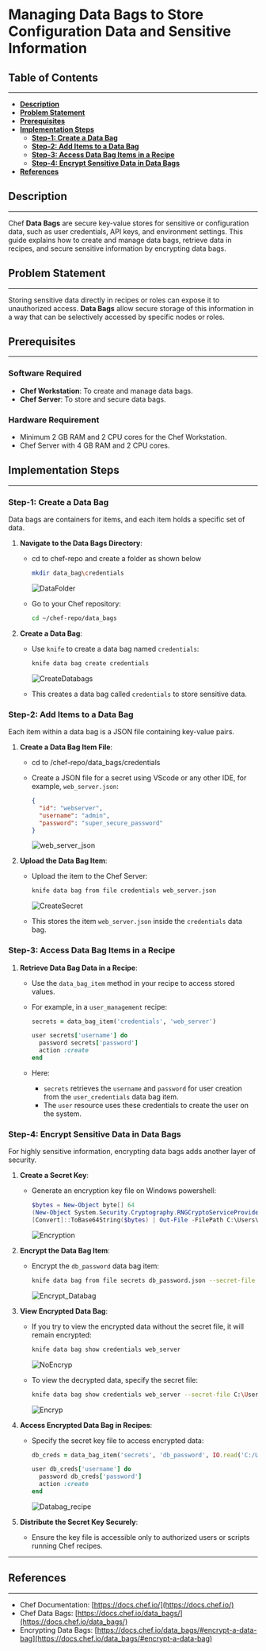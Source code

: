 # **Managing Data Bags to Store Configuration Data and Sensitive Information**

## **Table of Contents**
---
* [**Description**](#description)  
* [**Problem Statement**](#problem-statement)  
* [**Prerequisites**](#prerequisites)
* [**Implementation Steps**](#implementation-steps) 
  - [**Step-1: Create a Data Bag**](#step-1-create-a-data-bag) 
  - [**Step-2: Add Items to a Data Bag**](#step-2-add-items-to-a-data-bag) 
  - [**Step-3: Access Data Bag Items in a Recipe**](#step-3-access-data-bag-items-in-a-recipe)
  - [**Step-4: Encrypt Sensitive Data in Data Bags**](#step-4-encrypt-sensitive-data-in-data-bags) 
* [**References**](#references)

## **Description**
---
Chef **Data Bags** are secure key-value stores for sensitive or configuration data, such as user credentials, API keys, and environment settings. This guide explains how to create and manage data bags, retrieve data in recipes, and secure sensitive information by encrypting data bags.

## **Problem Statement**
---
Storing sensitive data directly in recipes or roles can expose it to unauthorized access. **Data Bags** allow secure storage of this information in a way that can be selectively accessed by specific nodes or roles.

## **Prerequisites**
---
### **Software Required**
- **Chef Workstation**: To create and manage data bags.
- **Chef Server**: To store and secure data bags.

### **Hardware Requirement**
- Minimum 2 GB RAM and 2 CPU cores for the Chef Workstation.
- Chef Server with 4 GB RAM and 2 CPU cores.

## **Implementation Steps**
---
### **Step-1: Create a Data Bag**

Data bags are containers for items, and each item holds a specific set of data.

1. **Navigate to the Data Bags Directory**:
   - cd to chef-repo and create a folder as shown below
     ```bash
     mkdir data_bag\credentials
     ```
     ![DataFolder](images/DatabagFolder.png)

   - Go to your Chef repository:
     ```bash
     cd ~/chef-repo/data_bags
     ```

2. **Create a Data Bag**:
   - Use `knife` to create a data bag named `credentials`:
     ```bash
     knife data bag create credentials
     ```

     ![CreateDatabags](images/CreateDatabags.png)

   - This creates a data bag called `credentials` to store sensitive data.

### **Step-2: Add Items to a Data Bag**

Each item within a data bag is a JSON file containing key-value pairs.

1. **Create a Data Bag Item File**:
   - cd to /chef-repo/data_bags/credentials
   - Create a JSON file for a secret using VScode or any other IDE, for example, `web_server.json`:
     ```json
     {
       "id": "webserver",
       "username": "admin",
       "password": "super_secure_password"
     }
     ```

     ![web_server_json](images/web_server_json.png)

2. **Upload the Data Bag Item**:
   - Upload the item to the Chef Server:
     ```bash
     knife data bag from file credentials web_server.json
     ```

     ![CreateSecret](images/CreateSecret.png)

   - This stores the item `web_server.json` inside the `credentials` data bag.

### **Step-3: Access Data Bag Items in a Recipe**

1. **Retrieve Data Bag Data in a Recipe**:  
   - Use the `data_bag_item` method in your recipe to access stored values.  
   - For example, in a `user_management` recipe:  
     ```ruby
     secrets = data_bag_item('credentials', 'web_server')

     user secrets['username'] do
       password secrets['password']
       action :create
     end
     ```

   - Here:
     - `secrets` retrieves the `username` and `password` for user creation from the `user_credentials` data bag item.
     - The `user` resource uses these credentials to create the user on the system.


### **Step-4: Encrypt Sensitive Data in Data Bags**

For highly sensitive information, encrypting data bags adds another layer of security.

1. **Create a Secret Key**:  
   - Generate an encryption key file on Windows powershell:  

     ```powershell
     $bytes = New-Object byte[] 64
     (New-Object System.Security.Cryptography.RNGCryptoServiceProvider).GetBytes($bytes)
     [Convert]::ToBase64String($bytes) | Out-File -FilePath C:\Users\Administrator\Downloads\chef-starter\chef-repo\encrypted_data_bag_secret -Encoding UTF8
     ```

     ![Encryption](images/Encryption.png)

2. **Encrypt the Data Bag Item**:  
   - Encrypt the `db_password` data bag item:  
     ```bash
     knife data bag from file secrets db_password.json --secret-file C:\Users\Administrator\Downloads\chef-starter\chef-repo\encrypted_data_bag_secret
     ```

     ![Encrypt_Databag](images/Encrypt_Databag.png)

3. **View Encrypted Data Bag**:  
   - If you try to view the encrypted data without the secret file, it will remain encrypted:  
     ```bash
     knife data bag show credentials web_server
     ```
     ![NoEncryp](images/NoEncryp.png)

   - To view the decrypted data, specify the secret file:  
     ```bash
     knife data bag show credentials web_server --secret-file C:\Users\Administrator\Downloads\chef-starter\chef-repo\encrypted_data_bag_secret
     ```
     ![Encryp](images/Encryp.png)

4. **Access Encrypted Data Bag in Recipes**:  
   - Specify the secret key file to access encrypted data:  
     ```ruby
     db_creds = data_bag_item('secrets', 'db_password', IO.read('C:/Users/Administrator/Downloads/chef-starter/chef-repo/encrypted_data_bag_secret'))
     
     user db_creds['username'] do
       password db_creds['password']
       action :create
     end
     ```
      ![Databag_recipe](images/Databag_recipe.png)

5. **Distribute the Secret Key Securely**:
   - Ensure the key file is accessible only to authorized users or scripts running Chef recipes.

---

## **References**
---
- Chef Documentation: [https://docs.chef.io/](https://docs.chef.io/)
- Chef Data Bags: [https://docs.chef.io/data_bags/](https://docs.chef.io/data_bags/)
- Encrypting Data Bags: [https://docs.chef.io/data_bags/#encrypt-a-data-bag](https://docs.chef.io/data_bags/#encrypt-a-data-bag)
